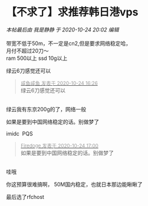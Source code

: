# 【不求了】求推荐韩日港vps


<i class="pstatus"> 本帖最后由 我是静静 于 2020-10-24 20:02 编辑 </i><br />
<br />
带宽不低于50m，不一定是cn2,但是要求网络稳定哈，<br />
月付不超过20刀～<br />
ram 500以上 ssd 10g以上

绿云6刀感觉还可以

<div class="quote"><blockquote><font size="2"><a href="https://www.hostloc.com/forum.php?mod=redirect&amp;goto=findpost&amp;pid=9346382&amp;ptid=757980" target="_blank"><font color="#999999">咸鱼咸鱼 发表于 2020-10-24 16:26</font></a></font><br />
绿云6刀感觉还可以</blockquote></div><br />
绿云我有东京200g的了，网络一般

如果是要到中国网络稳定的话。别做梦了

imidc&nbsp;&nbsp;PQS 

<div class="quote"><blockquote><font size="2"><a href="https://www.hostloc.com/forum.php?mod=redirect&amp;goto=findpost&amp;pid=9346574&amp;ptid=757980" target="_blank"><font color="#999999">Firedoge 发表于 2020-10-24 17:00</font></a></font><br />
如果是要到中国网络稳定的话。别做梦了</blockquote></div><br />
哇哦

你这预算很难搞啊， 50M国内稳定，也就日本那边能瞅瞅了

最后选了rfchost
